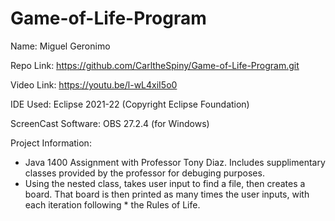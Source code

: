 # Game-of-Life-Program

Name: Miguel Geronimo

Repo Link: https://github.com/CarltheSpiny/Game-of-Life-Program.git

Video Link: https://youtu.be/l-wL4xiI5o0

IDE Used: Eclipse 2021-22 (Copyright Eclipse Foundation)

ScreenCast Software: OBS 27.2.4 (for Windows)

Project Information: 
* Java 1400 Assignment with Professor Tony Diaz. Includes supplimentary classes provided by the professor for debuging purposes.
* Using the nested class, takes user input to find a file, then creates a board. That board is then printed as many times the user inputs, with each iteration following * the Rules of Life.
